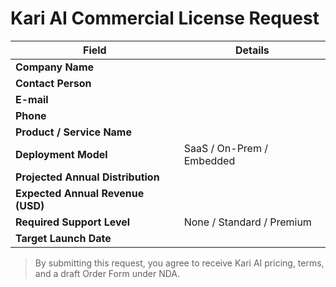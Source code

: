 # Kari AI Commercial License Request

| Field | Details |
|-------|---------|
| **Company Name** |  |
| **Contact Person** |  |
| **E-mail** |  |
| **Phone** |  |
| **Product / Service Name** |  |
| **Deployment Model** | SaaS / On-Prem / Embedded |
| **Projected Annual Distribution** |  |
| **Expected Annual Revenue (USD)** |  |
| **Required Support Level** | None / Standard / Premium |
| **Target Launch Date** |  |

> By submitting this request, you agree to receive Kari AI pricing, terms,
> and a draft Order Form under NDA.
